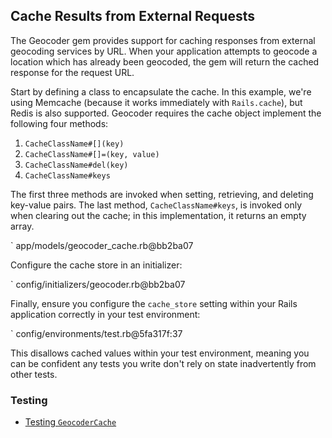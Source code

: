 ## Cache Results from External Requests

The Geocoder gem provides support for caching responses from external geocoding
services by URL. When your application attempts to geocode a location which has
already been geocoded, the gem will return the cached response for the request
URL.

Start by defining a class to encapsulate the cache. In this example, we're
using Memcache (because it works immediately with `Rails.cache`), but Redis is
also supported. Geocoder requires the cache object implement the following
four methods:

1. `CacheClassName#[](key)`
2. `CacheClassName#[]=(key, value)`
3. `CacheClassName#del(key)`
4. `CacheClassName#keys`

The first three methods are invoked when setting, retrieving, and deleting
key-value pairs. The last method, `CacheClassName#keys`, is invoked only when
clearing out the cache; in this implementation, it returns an empty array.

` app/models/geocoder_cache.rb@bb2ba07

Configure the cache store in an initializer:

` config/initializers/geocoder.rb@bb2ba07

Finally, ensure you configure the `cache_store` setting within your Rails
application correctly in your test environment:

` config/environments/test.rb@5fa317f:37

This disallows cached values within your test environment, meaning you can be
confident any tests you write don't rely on state inadvertently from other
tests.

### Testing
* [Testing `GeocoderCache`](#testing-geocodercache)
